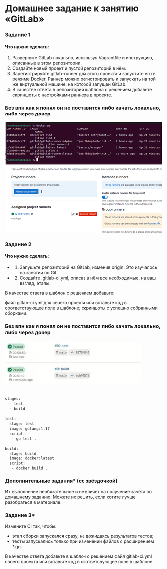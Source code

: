 # Домашнее задание к занятию «GitLab»

### Задание 1
#### Что нужно сделать:

1. Разверните GitLab локально, используя Vagrantfile и инструкцию, описанные в этом репозитории.
2. Создайте новый проект и пустой репозиторий в нём.
3. Зарегистрируйте gitlab-runner для этого проекта и запустите его в режиме Docker. Раннер можно регистрировать и запускать на той же виртуальной машине, на которой запущен GitLab.
4. В качестве ответа в репозиторий шаблона с решением добавьте скриншоты с настройками раннера в проекте.

### Без впн как я понял он не поставится либо качать локально, либо через докер
<img src="./img/screen13.png">
<img src="./img/screen10.png">



### Задание 2
#### Что нужно сделать:

+ 1. Запушьте репозиторий на GitLab, изменив origin. Это изучалось на занятии по Git.
+ 2. Создайте .gitlab-ci.yml, описав в нём все необходимые, на ваш взгляд, этапы.

В качестве ответа в шаблон с решением добавьте:

файл gitlab-ci.yml для своего проекта или вставьте код в соответствующее поле в шаблоне;
скриншоты с успешно собранными сборками.

### Без впн как я понял он не поставится либо качать локально, либо через докер



<img src="./img/screen11.jpg">

```

stages:
  - test
  - build

test:
  stage: test
  image: golang:1.17
  script: 
   - go test .

build:
  stage: build
  image: docker:latest
  script:
   - docker build .

```

### Дополнительные задания* (со звёздочкой)
Их выполнение необязательное и не влияет на получение зачёта по домашнему заданию. Можете их решить, если хотите лучше разобраться в материале.

### Задание 3*
Измените CI так, чтобы:

+ этап сборки запускался сразу, не дожидаясь результатов тестов;
+ тесты запускались только при изменении файлов с расширением *.go.

В качестве ответа добавьте в шаблон с решением файл gitlab-ci.yml своего проекта или вставьте код в соответсвующее поле в шаблоне.